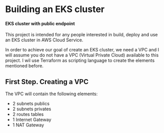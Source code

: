 # Building an EKS cluster
#### EKS cluster with public endpoint

This project is intended for any people interested in build, deploy and use an EKS cluster in AWS Cloud Service.  

In order to achieve our goal of create an EKS cluster, we need a VPC and I will assume you do not have a VPC (Virtual Private Cloud) available to this project. I wil use Terraform as scripting language to create the elements mentioned before.

## First Step. Creating a VPC

The VPC will contain the following elements:

- 2 subnets publics
- 2 subnets privates
- 2 routes tables
- 1 Internet Gateway
- 1 NAT Gateway
